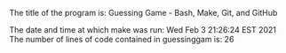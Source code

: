The title of the program is: Guessing Game - Bash, Make, Git, and GitHub 

The date and time at which make was run:
Wed Feb  3 21:26:24 EST 2021
The number of lines of code contained in guessinggam is:
      26
